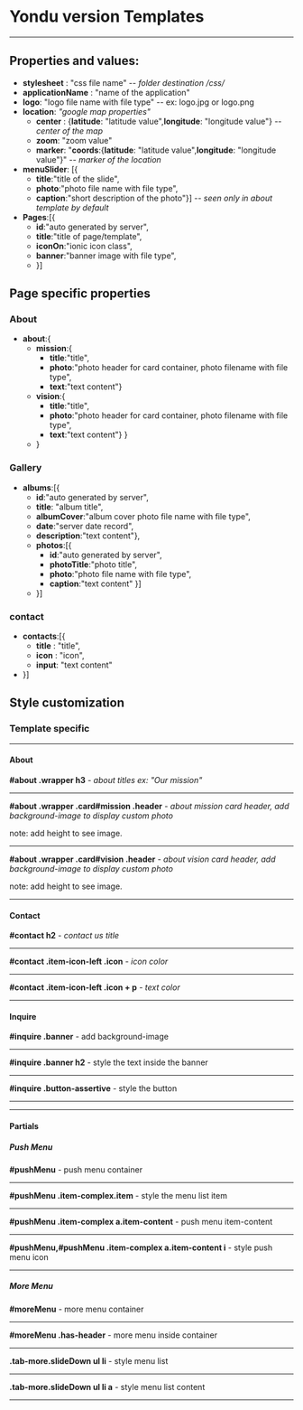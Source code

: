 # Yondu version Templates
------------------------------
## Properties and values:

  - **stylesheet** : "css file name" -- *folder destination /css/*
  - **applicationName** : "name of the application"
  - **logo**: "logo file name with file type"  -- ex: logo.jpg or logo.png
  - **location**: *"google map properties"*
    -   **center** : {**latitude**: "latitude value",**longitude**: "longitude value"} -- *center of the map*
    -   **zoom**: "zoom value"
    -   **marker**: "**coords**:{**latitude**: "latitude value",**longitude**: "longitude value"}" -- *marker of the location*
- **menuSlider**: [{
    -   **title**:"title of the slide", 
    -   **photo**:"photo file name with file type", 
    -   **caption**:"short description of the photo"}] -- *seen only in about template by default*
- **Pages**:[{
    - **id**:"auto generated by server",
    - **title**:"title of page/template",
    - **iconOn**:"ionic icon class",
    - **banner**:"banner image with file type",
    - }]
## Page specific properties ##
### About
- **about**:{
    -   **mission**:{
        - **title**:"title",
        - **photo**:"photo header for card container, photo filename with file type",
        - **text**:"text content"}
    - **vision**:{
        - **title**:"title",
        - **photo**:"photo header for card container, photo filename with file type",
        - **text**:"text content"} }
    - }

### Gallery

- **albums**:[{
    - **id**:"auto generated by server",
    - **title**: "album title",
    - **albumCover**:"album cover photo file name with file type",
    - **date**:"server date record",
    - **description**:"text content"},
    - **photos**:[{
        - **id**:"auto generated by server",
        - **photoTitle**:"photo title",
        - **photo**:"photo file name with file type",
        - **caption**:"text content" }]
    - }]
    
### contact

- **contacts**:[{
    - **title** : "title",
    - **icon** : "icon",
    - **input**: "text content"
- }]

## Style customization
### Template specific
--- 
#### About
 **#about .wrapper h3** - *about titles ex: "Our mission"*
 --- --- 
 **#about .wrapper .card#mission .header**  - *about mission card header, add background-image to display custom photo*
 
 note: add height to see image.
 --- --- 
 **#about .wrapper .card#vision .header** - *about vision card header, add background-image to display custom photo*
 
 note: add height to see image.
 --- --- 
#### Contact
 **#contact h2** - *contact us title*
 --- ---
 **#contact .item-icon-left .icon** - *icon color*
 --- --- 
 **#contact .item-icon-left .icon + p** - *text color*
 --- --- 
#### Inquire
 **#inquire .banner** - add background-image
 --- ---
 **#inquire .banner h2** - style the text inside the banner
 --- --- 
 **#inquire .button-assertive** - style the button
 --- --- 
 ***
#### Partials

 ##### Push Menu
 **#pushMenu** - push menu container
 --- ---
 **#pushMenu .item-complex.item** - style the menu list item
 --- ---
 **#pushMenu .item-complex a.item-content** - push menu item-content
 --- --- 
 **#pushMenu,#pushMenu .item-complex a.item-content i** - style push menu icon
 --- --- 
 ##### More Menu
 **#moreMenu** - more menu container
 --- ---
 **#moreMenu .has-header** - more menu inside container
 --- ---
 **.tab-more.slideDown ul li** - style menu list
 --- ---
 **.tab-more.slideDown ul li a** - style menu list content
 --- ---